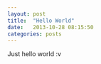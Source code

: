 ```yaml
---
layout: post
title:  "Hello World"
date:   2013-10-28 08:15:50
categories: posts
---
```


Just hello world :v
